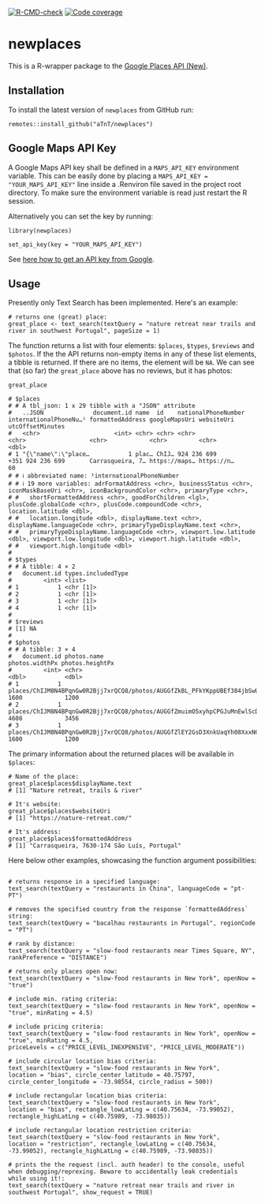   <!-- badges: start -->
  [![R-CMD-check](https://github.com/aTnT/newplaces/actions/workflows/R-CMD-check.yaml/badge.svg)](https://github.com/aTnT/newplaces/actions/workflows/R-CMD-check.yaml)
  [![Code coverage](https://codecov.io/github/aTnT/newplaces/graph/badge.svg?token=EFM3R4SUZI)](https://codecov.io/github/aTnT/newplaces)
  <!-- badges: end -->


# newplaces

This is a R-wrapper package to the [Google Places API (New)](https://developers.google.com/maps/documentation/places/web-service/op-overview). 


## Installation

To install the latest version of `newplaces` from GitHub run:

```
remotes::install_github("aTnT/newplaces")

```

## Google Maps API Key

A Google Maps API key shall be defined in a `MAPS_API_KEY` environment variable. This can be easily done by placing a `MAPS_API_KEY = "YOUR_MAPS_API_KEY"` line inside a .Renviron file saved in the project root directory. To make sure the environment variable is read just restart the R session. 

Alternatively you can set the key by running:

```
library(newplaces)

set_api_key(key = "YOUR_MAPS_API_KEY")

```

See [here how to get an API key from Google](https://developers.google.com/maps/documentation/embed/get-api-key).



## Usage

Presently only Text Search has been implemented. Here's an example:

```
# returns one (great) place:
great_place <- text_search(textQuery = "nature retreat near trails and river in southwest Portugal", pageSize = 1)

```

The function returns a list with four elements: `$places`, `$types`, `$reviews` and `$photos`. If the the API returns non-empty items in any of these list elements, a tibble is returned. If there are no items, the element will be `NA`. We can see that (so far) the `great_place` above has no reviews, but it has photos:

```
great_place

# $places
# # A tbl_json: 1 x 29 tibble with a "JSON" attribute
#   ..JSON              document.id name  id    nationalPhoneNumber internationalPhoneNu…¹ formattedAddress googleMapsUri websiteUri utcOffsetMinutes
#   <chr>                     <int> <chr> <chr> <chr>               <chr>                  <chr>            <chr>         <chr>                 <dbl>
# 1 "{\"name\":\"place…           1 plac… ChIJ… 924 236 699         +351 924 236 699       Carrasqueira, 7… https://maps… https://n…               60
# # ℹ abbreviated name: ¹​internationalPhoneNumber
# # ℹ 19 more variables: adrFormatAddress <chr>, businessStatus <chr>, iconMaskBaseUri <chr>, iconBackgroundColor <chr>, primaryType <chr>,
# #   shortFormattedAddress <chr>, goodForChildren <lgl>, plusCode.globalCode <chr>, plusCode.compoundCode <chr>, location.latitude <dbl>,
# #   location.longitude <dbl>, displayName.text <chr>, displayName.languageCode <chr>, primaryTypeDisplayName.text <chr>,
# #   primaryTypeDisplayName.languageCode <chr>, viewport.low.latitude <dbl>, viewport.low.longitude <dbl>, viewport.high.latitude <dbl>,
# #   viewport.high.longitude <dbl>
# 
# $types
# # A tibble: 4 × 2
#   document.id types.includedType
#         <int> <list>            
# 1           1 <chr [1]>         
# 2           1 <chr [1]>         
# 3           1 <chr [1]>         
# 4           1 <chr [1]>         
# 
# $reviews
# [1] NA
# 
# $photos
# # A tibble: 3 × 4
#   document.id photos.name                                                                                            photos.widthPx photos.heightPx
#         <int> <chr>                                                                                                           <dbl>           <dbl>
# 1           1 places/ChIJM8N4BPqnGw0R2Bjj7xrQCQ8/photos/AUGGfZkBL_PFkYKppUBEf384jbSwUtiNHUIbJ92izd6Po0pWDQNVXVaHHwX…           1600            1200
# 2           1 places/ChIJM8N4BPqnGw0R2Bjj7xrQCQ8/photos/AUGGfZmuimO5xyhpCPGJuMnEwlScDQx6VELJOBgjCsa80uZMbG8s7nqICHO…           4608            3456
# 3           1 places/ChIJM8N4BPqnGw0R2Bjj7xrQCQ8/photos/AUGGfZlEY2GsD3XnkUaqYh08XxxNCbILpBX87tWWBBol6gOtyftMAPgVc6S…           1600            1200

```

The primary information about the returned places will be available in `$places`:

```
# Name of the place:
great_place$places$displayName.text
# [1] "Nature retreat, trails & river"

# It's website:
great_place$places$websiteUri
# [1] "https://nature-retreat.com/"

# It's address:
great_place$places$formattedAddress
# [1] "Carrasqueira, 7630-174 São Luís, Portugal"

```

Here below other examples, showcasing the function argument possibilities:


```

# returns response in a specified language:
text_search(textQuery = "restaurants in China", languageCode = "pt-PT")

# removes the specified country from the response `formattedAddress` string:
text_search(textQuery = "bacalhau restaurants in Portugal", regionCode = "PT")

# rank by distance:
text_search(textQuery = "slow-food restaurants near Times Square, NY", rankPreference = "DISTANCE")

# returns only places open now:
text_search(textQuery = "slow-food restaurants in New York", openNow = "true")

# include min. rating criteria:
text_search(textQuery = "slow-food restaurants in New York", openNow = "true", minRating = 4.5)

# include pricing criteria:
text_search(textQuery = "slow-food restaurants in New York", openNow = "true", minRating = 4.5,
priceLevels = c("PRICE_LEVEL_INEXPENSIVE", "PRICE_LEVEL_MODERATE"))

# include circular location bias criteria:
text_search(textQuery = "slow-food restaurants in New York",
location = "bias", circle_center_latitude = 40.75797, circle_center_longitude = -73.98554, circle_radius = 500))

# include rectangular location bias criteria:
text_search(textQuery = "slow-food restaurants in New York",
location = "bias", rectangle_lowLatLng = c(40.75634, -73.99052), rectangle_highLatLng = c(40.75989, -73.98035))

# include rectangular location restriction criteria:
text_search(textQuery = "slow-food restaurants in New York",
location = "restriction", rectangle_lowLatLng = c(40.75634, -73.99052), rectangle_highLatLng = c(40.75989, -73.98035))

# prints the the request (incl. auth header) to the console, useful when debugging/reprexing. Beware to accidentally leak credentials while using it!:
text_search(textQuery = "nature retreat near trails and river in southwest Portugal", show_request = TRUE)

```

